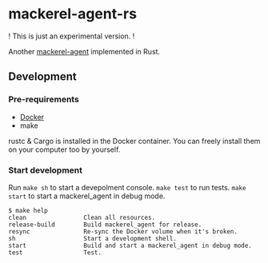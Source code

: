 # mackerel-agent-rs

! This is just an experimental version. !

Another [mackerel-agent](https://github.com/mackerelio/mackerel-agent) implemented in Rust.

## Development

### Pre-requirements

- [Docker](https://www.docker.com/products/docker-desktop)
- make

rustc & Cargo is installed in the Docker container. You can freely install them on your computer too by yourself.

### Start development

Run `make sh` to start a devepolment console. `make test` to run tests. `make start` to start a mackerel_agent in debug mode.

```console
$ make help
clean           	 Clean all resources.
release-build   	 Build mackerel_agent for release.
resync          	 Re-sync the Docker volume when it's broken.
sh              	 Start a development shell.
start           	 Build and start a mackerel_agent in debug mode.
test            	 Test.
```
